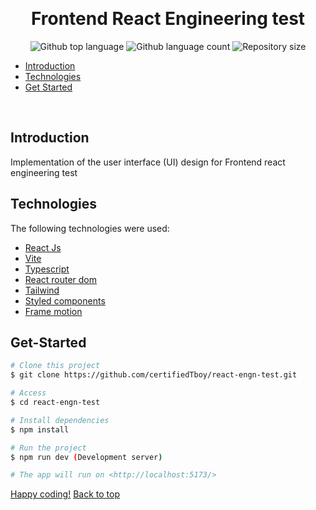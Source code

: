 <div align="center" id="top"> 
 
  &#xa0;

</div>

<h1 align="center">Frontend React Engineering test </h1>

<p align="center">
  <img alt="Github top language" src="https://img.shields.io/github/languages/top/certifiedTboy/react-engn-test?color=56BEB8">

  <img alt="Github language count" src="https://img.shields.io/github/languages/count/certifiedTboy/react-engn-test?color=56BEB8">

  <img alt="Repository size" src="https://img.shields.io/github/repo-size/certifiedTboy/react-engn-test?color=56BEB8">

</p>

- [Introduction](#Introduction)
- [Technologies](#Technologies)
- [Get Started](#Get-Started)

<br>

## Introduction

Implementation of the user interface (UI) design for Frontend react engineering test

## Technologies

The following technologies were used:

- [React Js](#)
- [Vite](#)
- [Typescript](#)
- [React router dom](#)
- [Tailwind](#)
- [Styled components](#)
- [Frame motion](#)

## Get-Started

```bash
# Clone this project
$ git clone https://github.com/certifiedTboy/react-engn-test.git

# Access
$ cd react-engn-test

# Install dependencies
$ npm install

# Run the project
$ npm run dev (Development server)

# The app will run on <http://localhost:5173/>
```

<a href="">Happy coding!</a> <a href="#top">Back to top</a>
